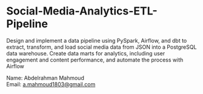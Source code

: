 # Social-Media-Analytics-ETL-Pipeline
Design and implement a data pipeline using PySpark, Airflow, and dbt to extract, transform, and load social media data from JSON into a PostgreSQL data warehouse. Create data marts for analytics, including user engagement and content performance, and automate the process with Airflow

Name: Abdelrahman Mahmoud  
  Email: a.mahmoud1803@gmail.com
